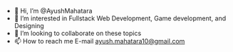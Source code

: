 - 👋 Hi, I’m @AyushMahatara
- 👀 I’m interested in Fullstack Web Development, Game development, and Designing
- 💞️ I’m looking to collaborate on these topics
- 📫 How to reach me E-mail ayush.mahatara10@gmail.com

<!---
AyushMahatara/AyushMahatara is a ✨ special ✨ repository because its `README.md` (this file) appears on your GitHub profile.
You can click the Preview link to take a look at your changes.
--->
